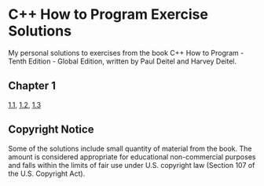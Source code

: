 # C++ How to Program Exercise Solutions

My personal solutions to exercises from the book C++ How to Program - Tenth Edition - Global Edition, written by Paul Deitel and Harvey Deitel.

## Chapter 1

[1.1](chapter-01/exercise-01-01/exercise-01-01.md),
[1.2](chapter-01/exercise-01-02/exercise-01-02.md),
[1.3](chapter-01/exercise-01-03/exercise-01-03.md)

## Copyright Notice

Some of the solutions include small quantity of material from the book. The amount is considered appropriate for educational non-commercial purposes and falls within the limits of fair use under U.S. copyright law (Section 107 of the U.S. Copyright Act).

